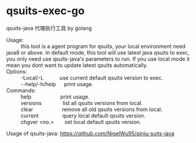 # qsuits-exec-go  
qsuits-java 代理执行工具 by golang  

Usage:  
&ensp;&ensp;&ensp;&ensp;&ensp; this tool is a agent program for qsuits, your local environment need java8 or above. In default mode, this tool will use latest java qsuits to exec, you only need use qsuits-java's parameters to run. If you use local mode it mean you dont want to update latest qsuits automatically.  
Options:  
&ensp;&ensp;&ensp;&ensp;&ensp; -Local/-L &ensp;&ensp;&ensp;&ensp;&ensp; use current default qsuits version to exec.  
&ensp;&ensp;&ensp;&ensp;&ensp; --help/-h/help &ensp;&ensp; print usage.  
Commands:  
&ensp;&ensp;&ensp;&ensp;&ensp; help &ensp;&ensp;&ensp;&ensp;&ensp;&ensp;&ensp;&ensp;&ensp;&ensp; print usage.  
&ensp;&ensp;&ensp;&ensp;&ensp; versions &ensp;&ensp;&ensp;&ensp;&ensp;&ensp;&ensp; list all qsuits versions from local.  
&ensp;&ensp;&ensp;&ensp;&ensp; clear &ensp;&ensp;&ensp;&ensp;&ensp;&ensp;&ensp;&ensp;&ensp;&ensp; remove all old qsuits versions from local.  
&ensp;&ensp;&ensp;&ensp;&ensp; current &ensp;&ensp;&ensp;&ensp;&ensp;&ensp;&ensp;&ensp; query local default qsuits version.  
&ensp;&ensp;&ensp;&ensp;&ensp; chgver <no.> &ensp;&ensp;&ensp; set local default qsuits version.  

Usage of qsuits-java:  https://github.com/NigelWu95/qiniu-suits-java  
